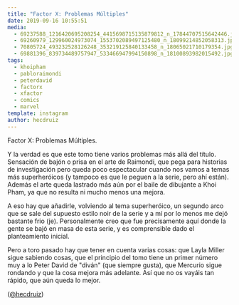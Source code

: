 ```yaml
---
title: "Factor X: Problemas Múltiples"
date: 2019-09-16 10:55:51
media: 
  - 69237588_1216420695208254_4415698715135879812_n_17844707515642446.jpg
  - 69260979_129960024973074_1553702089497125480_n_18099214852058313.jpg
  - 70805724_493232528126248_353219125840133458_n_18065021710179354.jpg
  - 69881396_839734489757947_533466947994150898_n_18100893982015492.jpg
tags: 
  - khoipham
  - pabloraimondi
  - peterdavid
  - factorx
  - xfactor
  - comics
  - marvel
template: instagram
author: hecdruiz
---
```


Factor X: Problemas Múltiples.


Y la verdad es que este tomo tiene varios problemas más allá del título. Sensación de bajón o prisa en el arte de Raimondi, que pega para historias de investigación pero queda poco espectacular cuando nos vamos a temas más superheróicos (y tampoco es que le peguen a la serie, pero ahí están). Además el arte queda lastrado más aún por el baile de dibujante a Khoi Pham, ya que no resulta ni mucho menos una mejora.


A eso hay que añadirle, volviendo al tema superheróico, un segundo arco que se sale del supuesto estilo noir de la serie y a mí por lo menos me dejó bastante frio (je). Personalmente creo que fue precisamente aquí donde la gente se bajó en masa de esta serie, y es comprensible dado el planteamiento inicial.


Pero a toro pasado hay que tener en cuenta varias cosas: que Layla Miller sigue sabiendo cosas,  que el principio del tomo tiene un primer número muy a lo Peter David de "diván" (que siempre gusta), que Mercurio sigue rondando y que la cosa mejora más adelante. Así que no os vayáis tan rápido, que aún queda lo mejor.


([@hecdruiz](https://instagram.com/hecdruiz))
